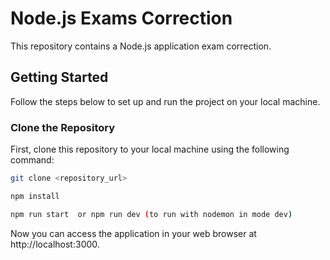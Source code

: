 # Node.js Exams Correction

This repository contains a Node.js application exam correction.

## Getting Started

Follow the steps below to set up and run the project on your local machine.

### Clone the Repository

First, clone this repository to your local machine using the following command:

```bash
git clone <repository_url>

npm install

npm run start  or npm run dev (to run with nodemon in mode dev)
```
Now you can access the application in your web browser at http://localhost:3000.